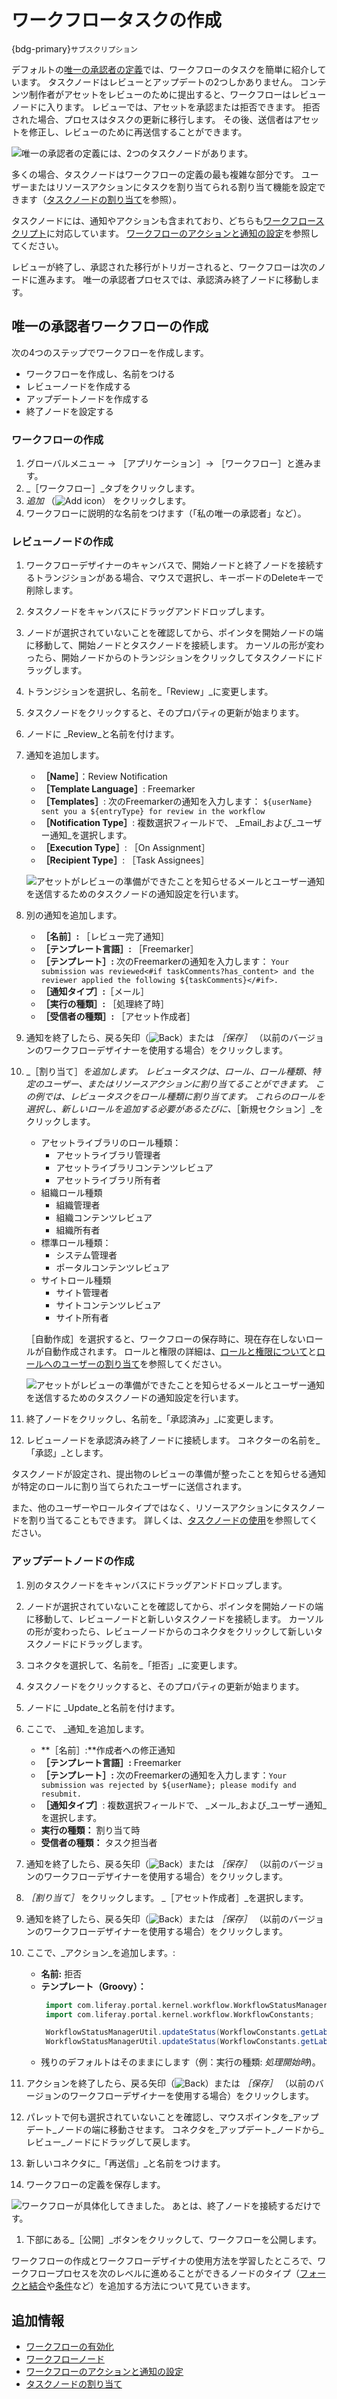 # ワークフロータスクの作成

{bdg-primary}`サブスクリプション`

デフォルトの[唯一の承認者の定義](https://github.com/liferay/liferay-learn/blob/master/docs/dxp/latest/en/process-automation/workflow/designing-and-managing-workflows/workflow-designer/workflow-designer-overview/resources/single-approver-definition.xml)では、ワークフローのタスクを簡単に紹介しています。 タスクノードはレビューとアップデートの2つしかありません。 コンテンツ制作者がアセットをレビューのために提出すると、ワークフローはレビューノードに入ります。 レビューでは、アセットを承認または拒否できます。 拒否された場合、プロセスはタスクの更新に移行します。 その後、送信者はアセットを修正し、レビューのために再送信することができます。

![唯一の承認者の定義には、2つのタスクノードがあります。](./creating-workflow-tasks/images/01.png)

多くの場合、タスクノードはワークフローの定義の最も複雑な部分です。 ユーザーまたはリソースアクションにタスクを割り当てられる割り当て機能を設定できます（[タスクノードの割り当て](./assigning-task-nodes.md)を参照）。

タスクノードには、通知やアクションも含まれており、どちらも[ワークフロースクリプト](../../developer-guide/using-the-script-engine-in-workflow.md)に対応しています。 [ワークフローのアクションと通知の設定](./configuring-workflow-actions-and-notifications.md)を参照してください。

レビューが終了し、承認された移行がトリガーされると、ワークフローは次のノードに進みます。 唯一の承認者プロセスでは、承認済み終了ノードに移動します。

## 唯一の承認者ワークフローの作成

次の4つのステップでワークフローを作成します。

* ワークフローを作成し、名前をつける
* レビューノードを作成する
* アップデートノードを作成する
* 終了ノードを設定する

### ワークフローの作成

1. グローバルメニュー &rarr; ［アプリケーション］&rarr; ［ワークフロー］と進みます。
1. _［ワークフロー］_タブをクリックします。
1. _追加_ （![Add icon](../../../../images/icon-add.png)） をクリックします。
1. ワークフローに説明的な名前をつけます（「私の唯一の承認者」など）。

### レビューノードの作成

1. ワークフローデザイナーのキャンバスで、開始ノードと終了ノードを接続するトランジションがある場合、マウスで選択し、キーボードのDeleteキーで削除します。
1. タスクノードをキャンバスにドラッグアンドドロップします。
1. ノードが選択されていないことを確認してから、ポインタを開始ノードの端に移動して、開始ノードとタスクノードを接続します。 カーソルの形が変わったら、開始ノードからのトランジションをクリックしてタスクノードにドラッグします。
1. トランジションを選択し、名前を_「Review」_に変更します。
1. タスクノードをクリックすると、そのプロパティの更新が始まります。
1. ノードに _Review_と名前を付けます。
1. 通知を追加します。

    * **［Name］**：Review Notification
    * **［Template Language］**: Freemarker
    * **［Templates］**: 次のFreemarkerの通知を入力します： `${userName} sent you a ${entryType} for review in the workflow`
    * **［Notification Type］**: 複数選択フィールドで、 _Email_および_ユーザー通知_を選択します。
    * **［Execution Type］**: ［On Assignment］
    * **［Recipient Type］**: ［Task Assignees］

    ![アセットがレビューの準備ができたことを知らせるメールとユーザー通知を送信するためのタスクノードの通知設定を行います。](./creating-workflow-tasks/images/02.png)

1. 別の通知を追加します。

   * **［名前］:** ［レビュー完了通知］
   * **［テンプレート言語］:** ［Freemarker］
   * **［テンプレート］:** 次のFreemarkerの通知を入力します： `Your submission was reviewed<#if taskComments?has_content> and the reviewer applied the following ${taskComments}</#if>.`
   * **［通知タイプ］:**［メール］
   * **［実行の種類］:** ［処理終了時］
   * **［受信者の種類］:** ［アセット作成者］

1. 通知を終了したら、戻る矢印（![Back](../../../../images/icon-angle-left.png)）または _［保存］_ （以前のバージョンのワークフローデザイナーを使用する場合）をクリックします。
1. _［割り当て］_を追加します。 レビュータスクは、ロール、ロール種類、特定のユーザー、またはリソースアクションに割り当てることができます。 この例では、レビュータスクをロール種類に割り当てます。 これらのロールを選択し、新しいロールを追加する必要があるたびに、_［新規セクション］_をクリックします。

   * アセットライブラリのロール種類：
      * アセットライブラリ管理者
      * アセットライブラリコンテンツレビュア
      * アセットライブラリ所有者
   * 組織ロール種類
      * 組織管理者
      * 組織コンテンツレビュア
      * 組織所有者
   * 標準ロール種類：
      * システム管理者
      * ポータルコンテンツレビュア
   * サイトロール種類
      * サイト管理者
      * サイトコンテンツレビュア
      * サイト所有者

   ［自動作成］を選択すると、ワークフローの保存時に、現在存在しないロールが自動作成されます。 ロールと権限の詳細は、[ロールと権限について](../../../../users-and-permissions/roles-and-permissions/understanding-roles-and-permissions.md)と[ロールへのユーザーの割り当て](../../../../users-and-permissions/roles-and-permissions/assigning-users-to-roles.md)を参照してください。

   ![アセットがレビューの準備ができたことを知らせるメールとユーザー通知を送信するためのタスクノードの通知設定を行います。](./creating-workflow-tasks/images/03.png)

1. 終了ノードをクリックし、名前を_「承認済み」_に変更します。

1. レビューノードを承認済み終了ノードに接続します。 コネクターの名前を_「承認」_とします。

タスクノードが設定され、提出物のレビューの準備が整ったことを知らせる通知が特定のロールに割り当てられたユーザーに送信されます。

また、他のユーザーやロールタイプではなく、リソースアクションにタスクノードを割り当てることもできます。 詳しくは、[タスクノードの使用](./assigning-task-nodes.md)を参照してください。

### アップデートノードの作成

1. 別のタスクノードをキャンバスにドラッグアンドドロップします。
1. ノードが選択されていないことを確認してから、ポインタを開始ノードの端に移動して、レビューノードと新しいタスクノードを接続します。 カーソルの形が変わったら、レビューノードからのコネクタをクリックして新しいタスクノードにドラッグします。
1. コネクタを選択して、名前を_「拒否」_に変更します。
1. タスクノードをクリックすると、そのプロパティの更新が始まります。
1. ノードに _Update_と名前を付けます。
1. ここで、 _通知_を追加します。

   * **［名前］:**作成者への修正通知
   * **［テンプレート言語］:** Freemarker
   * **［テンプレート］:** 次のFreemarkerの通知を入力します：`Your submission was rejected by ${userName}; please modify and resubmit.`
   * **［通知タイプ］**: 複数選択フィールドで、 _メール_および_ユーザー通知_を選択します。
   * **実行の種類：** 割り当て時
   * **受信者の種類：** タスク担当者

1. 通知を終了したら、戻る矢印（![Back](../../../../images/icon-angle-left.png)）または _［保存］_ （以前のバージョンのワークフローデザイナーを使用する場合）をクリックします。
1. _［割り当て］_ をクリックします。 _［アセット作成者］_を選択します。
1. 通知を終了したら、戻る矢印（![Back](../../../../images/icon-angle-left.png)）または _［保存］_ （以前のバージョンのワークフローデザイナーを使用する場合）をクリックします。
1. ここで、_アクション_を追加します。:

   * **名前:** 拒否
   * **テンプレート（Groovy）：**
     ```groovy
      import com.liferay.portal.kernel.workflow.WorkflowStatusManagerUtil;
      import com.liferay.portal.kernel.workflow.WorkflowConstants;

      WorkflowStatusManagerUtil.updateStatus(WorkflowConstants.getLabelStatus("denied"), workflowContext);
      WorkflowStatusManagerUtil.updateStatus(WorkflowConstants.getLabelStatus("pending"), workflowContext);
     ```
   * 残りのデフォルトはそのままにします（例：実行の種類: _処理開始時_)。

1. アクションを終了したら、戻る矢印（![Back](../../../../images/icon-angle-left.png)）または _［保存］_ （以前のバージョンのワークフローデザイナーを使用する場合）をクリックします。
1. パレットで何も選択されていないことを確認し、マウスポインタを_アップデート_ノードの端に移動させます。 コネクタを_アップデート_ノードから_レビュー_ノードにドラッグして戻します。
1. 新しいコネクタに_「再送信」_と名前をつけます。
1. ワークフローの定義を保存します。

![ワークフローが具体化してきました。 あとは、終了ノードを接続するだけです。](./creating-workflow-tasks/images/04.png)

1. 下部にある_［公開］_ボタンをクリックして、ワークフローを公開します。

ワークフローの作成とワークフローデザイナの使用方法を学習したところで、ワークフロープロセスを次のレベルに進めることができるノードのタイプ（[フォークと結合](./using-forks-and-joins.md)や[条件](./using-condition-nodes.md)など）を追加する方法について見ていきます。

## 追加情報

* [ワークフローの有効化](../../using-workflows/activating-workflow.md)
* [ワークフローノード](./workflow-nodes.md)
* [ワークフローのアクションと通知の設定](./configuring-workflow-actions-and-notifications.md)
* [タスクノードの割り当て](./assigning-task-nodes.md)
